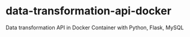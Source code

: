# data-transformation-api-docker
 Data transformation API in Docker Container with Python, Flask, MySQL
